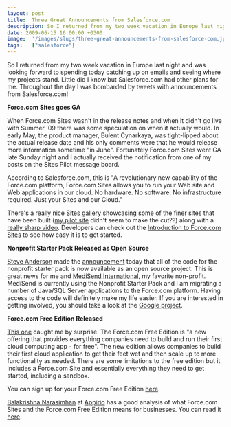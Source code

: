 ```yaml
---
layout: post
title:  Three Great Announcements from Salesforce.com
description: So I returned from my two week vacation in Europe last night and was looking forward to spending today catching up on emails and seeing where my projects stand. Little did I know but Salesforce.com had other plans for me. Throughout the day I was bombarded by tweets with announcements from Salesforce.com!  Force.com Sites goes GA  When Force.com Sites wasnt in the release notes and when it didnt go live with Summer 09 there was some speculation on when it actually would. In early May, the produc
date: 2009-06-15 16:00:00 +0300
image:  '/images/slugs/three-great-announcements-from-salesforce-com.jpg'
tags:   ["salesforce"]
---
```

<p>So I returned from my two week vacation in Europe last night and was looking forward to spending today catching up on emails and seeing where my projects stand. Little did I know but Salesforce.com had other plans for me. Throughout the day I was bombarded by tweets with announcements from Salesforce.com!</p>
<p><strong>Force.com Sites goes GA</strong></p>
<p>When Force.com Sites wasn't in the release notes and when it didn't go live with Summer '09 there was some speculation on when it actually would. In early May, the product manager, Bulent Cynarkaya, was tight-lipped about the actual release date and his only comments were that he would release more information sometime "in June". Fortunately Force.com Sites went GA late Sunday night and I actually received the notification from one of my posts on the Sites Pilot message board.</p>
<p>According to Salesforce.com, this is "A revolutionary new capability of the Force.com platform, Force.com Sites allows you to run your Web site and Web applications in our cloud. No hardware. No software. No infrastructure required. Just your Sites and our Cloud."</p>
<p>There's a really nice <a href="http://developer.force.com/sitesgallery/Gallery" target="_blank">Sites gallery</a> showcasing some of the finer sites that have been built (<a href="http://informa.force.com/taylorandfrancis">my pilot site</a> didn't seem to make the cut??) along with a <a href="http://www.youtube.com/watch?v=8tf_WaD52mI" target="_blank">really sharp video</a>. Developers can check out the <a href="http://wiki.developerforce.com/index.php/An_Introduction_to_Force.com_Sites" target="_blank">Introduction to Force.com Sites</a> to see how easy it is to get started.</p>
<p><strong>Nonprofit Starter Pack Released as Open Source</strong></p>
<p><a href="http://twitter.com/gokubi" target="_blank">Steve Anderson</a> made the <a href="http://blogs.salesforce.com/nonprofit/2009/06/open-s.html" target="_blank">announcement</a> today that all of the code for the nonprofit starter pack is now available as an open source project. This is great news for me and <a href="http://www.medisend.org" target="_blank">MediSend International</a>, my favorite non-profit. MediSend is currently using the Nonprofit Starter Pack and I am migrating a number of Java/SQL Server applications to the Force.com platform. Having access to the code will definitely make my life easier. If you are interested in getting involved, you should take a look at the <a href="http://code.google.com/p/npsp/" target="_blank">Google project</a>.</p>
<p><strong>Force.com Free Edition Released</strong></p>
<p><a href="http://news.prnewswire.com/ViewContent.aspx?ACCT=109&STORY=/www/story/06-15-2009/0005043693&EDATE=" target="_blank">This one</a> caught me by surprise. The Force.com Free Edition is "a new offering that provides everything companies need to build and run their first cloud computing app - for free". The new edition allows companies to build their first cloud application to get their feet wet and then scale up to more functionality as needed. There are some limitations to the free edition but it includes a Force.com Site and essentially everything they need to get started, including a sandbox.</p>
<p>You can sign up for your Force.com Free Edition <a href="https://www.salesforce.com/form/signup/freeforce-platform.jsp?d=70130000000EoAM" target="_blank">here</a>.</p>
<p><a href="https://twitter.com/appirio_nara" target="_blank">Balakrishna Narasimhan</a> at <a href="http://www.appirio.com" target="_blank">Appirio</a> has a good analysis of what Force.com Sites and the Force.com Free Edition means for businesses. You can read it <a href="http://www.appirio.com/blog/2009/06/what-forcecom-free-edition-forcecom.php" target="_blank">here</a>.</p>

